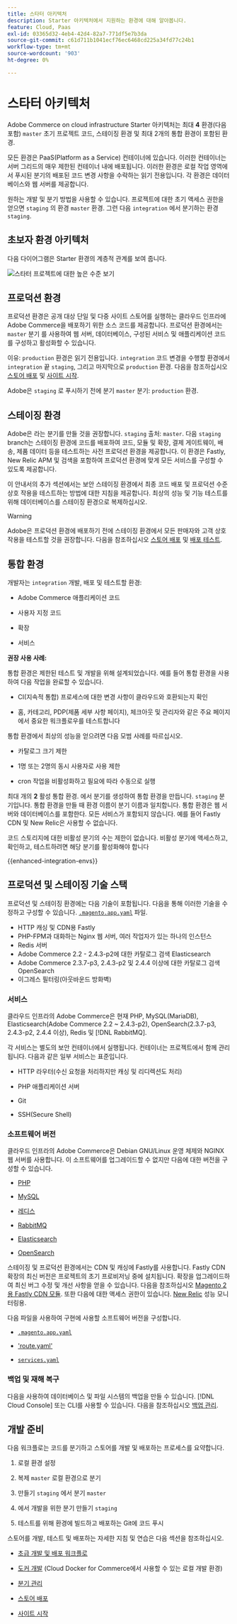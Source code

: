 ```yaml
---
title: 스타터 아키텍처
description: Starter 아키텍처에서 지원하는 환경에 대해 알아봅니다.
feature: Cloud, Paas
exl-id: 03365d32-4eb4-42d4-82a7-771df5e7b3da
source-git-commit: c61d711b1041ecf76ec6468cd225a34fd77c24b1
workflow-type: tm+mt
source-wordcount: '903'
ht-degree: 0%

---
```


# 스타터 아키텍처

Adobe Commerce on cloud infrastructure Starter 아키텍처는 최대 **4** 환경(다음 포함) `master` 초기 프로젝트 코드, 스테이징 환경 및 최대 2개의 통합 환경이 포함된 환경.

모든 환경은 PaaS(Platform as a Service) 컨테이너에 있습니다. 이러한 컨테이너는 서버 그리드의 매우 제한된 컨테이너 내에 배포됩니다. 이러한 환경은 로컬 작업 영역에서 푸시된 분기의 배포된 코드 변경 사항을 수락하는 읽기 전용입니다. 각 환경은 데이터베이스와 웹 서버를 제공합니다.

원하는 개발 및 분기 방법을 사용할 수 있습니다. 프로젝트에 대한 초기 액세스 권한을 얻으면 `staging` 의 환경 `master` 환경. 그런 다음 `integration` 에서 분기하는 환경 `staging`.

## 초보자 환경 아키텍처

다음 다이어그램은 Starter 환경의 계층적 관계를 보여 줍니다.

![스타터 프로젝트에 대한 높은 수준 보기](../../assets/starter/architecture.png)

## 프로덕션 환경

프로덕션 환경은 공개 대상 단일 및 다중 사이트 스토어를 실행하는 클라우드 인프라에 Adobe Commerce을 배포하기 위한 소스 코드를 제공합니다. 프로덕션 환경에서는 `master` 분기 를 사용하여 웹 서버, 데이터베이스, 구성된 서비스 및 애플리케이션 코드를 구성하고 활성화할 수 있습니다.

이유: `production` 환경은 읽기 전용입니다. `integration` 코드 변경을 수행할 환경에서 `integration` 끝 `staging`, 그리고 마지막으로 `production` 환경. 다음을 참조하십시오 [스토어 배포](../deploy/staging-production.md) 및 [사이트 시작](../launch/overview.md).

Adobe은 `staging` 로 푸시하기 전에 분기 `master` 분기: `production` 환경.

## 스테이징 환경

Adobe은 라는 분기를 만들 것을 권장합니다. `staging` 출처: `master`. 다음 `staging` branch는 스테이징 환경에 코드를 배포하여 코드, 모듈 및 확장, 결제 게이트웨이, 배송, 제품 데이터 등을 테스트하는 사전 프로덕션 환경을 제공합니다. 이 환경은 Fastly, New Relic APM 및 검색을 포함하여 프로덕션 환경에 맞게 모든 서비스를 구성할 수 있도록 제공합니다.

이 안내서의 추가 섹션에서는 보안 스테이징 환경에서 최종 코드 배포 및 프로덕션 수준 상호 작용을 테스트하는 방법에 대한 지침을 제공합니다. 최상의 성능 및 기능 테스트를 위해 데이터베이스를 스테이징 환경으로 복제하십시오.

>[!WARNING]
>
>Adobe은 프로덕션 환경에 배포하기 전에 스테이징 환경에서 모든 판매자와 고객 상호 작용을 테스트할 것을 권장합니다. 다음을 참조하십시오 [스토어 배포](../deploy/staging-production.md) 및 [배포 테스트](../test/staging-and-production.md).

## 통합 환경

개발자는 `integration` 개발, 배포 및 테스트할 환경:

- Adobe Commerce 애플리케이션 코드

- 사용자 지정 코드

- 확장

- 서비스

**권장 사용 사례:**

통합 환경은 제한된 테스트 및 개발을 위해 설계되었습니다. 예를 들어 통합 환경을 사용하여 다음 작업을 완료할 수 있습니다.

- CI(지속적 통합) 프로세스에 대한 변경 사항이 클라우드와 호환되는지 확인

- 홈, 카테고리, PDP(제품 세부 사항 페이지), 체크아웃 및 관리자와 같은 주요 페이지에서 중요한 워크플로우를 테스트합니다

통합 환경에서 최상의 성능을 얻으려면 다음 모범 사례를 따르십시오.

- 카탈로그 크기 제한

- 1명 또는 2명의 동시 사용자로 사용 제한

- cron 작업을 비활성화하고 필요에 따라 수동으로 실행

최대 개의 **2** 활성 통합 환경. 에서 분기를 생성하여 통합 환경을 만듭니다. `staging` 분기입니다. 통합 환경을 만들 때 환경 이름이 분기 이름과 일치합니다. 통합 환경은 웹 서버와 데이터베이스를 포함한다. 모든 서비스가 포함되지 않습니다. 예를 들어 Fastly CDN 및 New Relic은 사용할 수 없습니다.

코드 스토리지에 대한 비활성 분기의 수는 제한이 없습니다. 비활성 분기에 액세스하고, 확인하고, 테스트하려면 해당 분기를 활성화해야 합니다

{{enhanced-integration-envs}}

## 프로덕션 및 스테이징 기술 스택

프로덕션 및 스테이징 환경에는 다음 기술이 포함됩니다. 다음을 통해 이러한 기술을 수정하고 구성할 수 있습니다. [`.magento.app.yaml`](../application/configure-app-yaml.md) 파일.

- HTTP 캐싱 및 CDN용 Fastly
- PHP-FPM과 대화하는 Nginx 웹 서버, 여러 작업자가 있는 하나의 인스턴스
- Redis 서버
- Adobe Commerce 2.2 - 2.4.3-p2에 대한 카탈로그 검색 Elasticsearch
- Adobe Commerce 2.3.7-p3, 2.4.3-p2 및 2.4.4 이상에 대한 카탈로그 검색 OpenSearch
- 이그레스 필터링(아웃바운드 방화벽)

### 서비스

클라우드 인프라의 Adobe Commerce은 현재 PHP, MySQL(MariaDB), Elasticsearch(Adobe Commerce 2.2 ~ 2.4.3-p2), OpenSearch(2.3.7-p3, 2.4.3-p2, 2.4.4 이상), Redis 및 [!DNL RabbitMQ].

각 서비스는 별도의 보안 컨테이너에서 실행됩니다. 컨테이너는 프로젝트에서 함께 관리됩니다. 다음과 같은 일부 서비스는 표준입니다.

- HTTP 라우터(수신 요청을 처리하지만 캐싱 및 리디렉션도 처리)

- PHP 애플리케이션 서버

- Git

- SSH(Secure Shell)

### 소프트웨어 버전

클라우드 인프라의 Adobe Commerce은 Debian GNU/Linux 운영 체제와 NGINX 웹 서버를 사용합니다. 이 소프트웨어를 업그레이드할 수 없지만 다음에 대한 버전을 구성할 수 있습니다.

- [PHP](../application/php-settings.md)

- [MySQL](../services/mysql.md)

- [레디스](../services/redis.md)

- [RabbitMQ](../services/rabbitmq.md)

- [Elasticsearch](../services/elasticsearch.md)

- [OpenSearch](../services/opensearch.md)

스테이징 및 프로덕션 환경에서는 CDN 및 캐싱에 Fastly를 사용합니다. Fastly CDN 확장의 최신 버전은 프로젝트의 초기 프로비저닝 중에 설치됩니다. 확장을 업그레이드하여 최신 버그 수정 및 개선 사항을 얻을 수 있습니다. 다음을 참조하십시오 [Magento 2용 Fastly CDN 모듈](https://github.com/fastly/fastly-magento2). 또한 다음에 대한 액세스 권한이 있습니다. [New Relic](../monitor/account-management.md) 성능 모니터링용.

다음 파일을 사용하여 구현에 사용할 소프트웨어 버전을 구성합니다.

- [`.magento.app.yaml`](../application/configure-app-yaml.md)

- [&#39;route.yaml&#39;](../routes/routes-yaml.md)

- [`services.yaml`](../services/services-yaml.md)

### 백업 및 재해 복구

다음을 사용하여 데이터베이스 및 파일 시스템의 백업을 만들 수 있습니다. [!DNL Cloud Console] 또는 CLI를 사용할 수 있습니다. 다음을 참조하십시오 [백업 관리](../storage/snapshots.md).

## 개발 준비

다음 워크플로는 코드를 분기하고 스토어를 개발 및 배포하는 프로세스를 요약합니다.

1. 로컬 환경 설정

1. 복제 `master` 로컬 환경으로 분기

1. 만들기 `staging` 에서 분기 `master`

1. 에서 개발을 위한 분기 만들기 `staging`

1. 테스트를 위해 환경에 빌드하고 배포하는 Git에 코드 푸시

스토어를 개발, 테스트 및 배포하는 자세한 지침 및 연습은 다음 섹션을 참조하십시오.

- [초급 개발 및 배포 워크플로](starter-develop-deploy-workflow.md)

- [도커 개발](../dev-tools/cloud-docker.md) (Cloud Docker for Commerce에서 사용할 수 있는 로컬 개발 환경)

- [분기 관리](../project/console-branches.md)

- [스토어 배포](../deploy/staging-production.md)

- [사이트 시작](../launch/overview.md)
